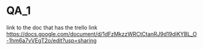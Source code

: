 # QA_1
link to the doc that has the trello link
https://docs.google.com/document/d/1dFzMkzzWRCtCtanRJ9d19diKYBL_O-1hm6a7vVEgT2o/edit?usp=sharing
